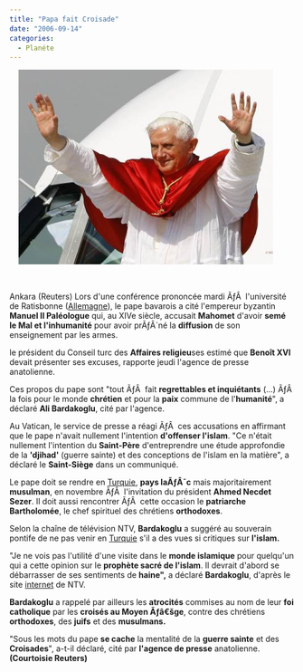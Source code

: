```yaml
---
title: "Papa fait Croisade"
date: "2006-09-14"
categories: 
  - Planéte
---
```


    ![papa.jpg](../uploads/2006/09/papa.jpg)

  

Ankara (Reuters) Lors d'une conférence prononcée mardi ÃƒÂ  l'université de Ratisbonne ([Allemagne](http://fr.fc.yahoo.com/a/allemagne.html)), le pape bavarois a cité l'empereur byzantin **Manuel II Paléologue** qui, au XIVe siècle, accusait **Mahomet** d'avoir **semé le Mal et l'inhumanité** pour avoir prÃƒÂ´né la **diffusion** de son enseignement par les armes.

le président du Conseil turc des **Affaires religieu**ses estimé que **Benoît XVI** devait présenter ses excuses, rapporte jeudi l'agence de presse anatolienne.

Ces propos du pape sont "tout ÃƒÂ  fait **regrettables et inquiétants** (...) ÃƒÂ  la fois pour le monde **chrétien** et pour la **paix** commune de l'**humanité**", a déclaré **Ali Bardakoglu**, cité par l'agence.

Au Vatican, le service de presse a réagi ÃƒÂ  ces accusations en affirmant que le pape n'avait nullement l'intention **d'offenser l'islam**. "Ce n'était nullement l'intention du **Saint-Père** d'entreprendre une étude approfondie de la **'djihad'** (guerre sainte) et des conceptions de l'islam en la matière", a déclaré le **Saint-Siège** dans un communiqué.

Le pape doit se rendre en [Turquie](http://fr.fc.yahoo.com/t/turquie.html), **pays laÃƒÂ¯c** mais majoritairement **musulman**, en novembre ÃƒÂ  l'invitation du président **Ahmed Necdet Sezer**. Il doit aussi rencontrer ÃƒÂ  cette occasion le **patriarche Bartholomée**, le chef spirituel des chrétiens **orthodoxes**.

Selon la chaîne de télévision NTV, **Bardakoglu** a suggéré au souverain pontife de ne pas venir en [Turquie](http://fr.fc.yahoo.com/t/turquie.html) s'il a des vues si critiques sur **l'islam.**

"Je ne vois pas l'utilité d'une visite dans le **monde islamique** pour quelqu'un qui a cette opinion sur le **prophète sacré de l'islam**. Il devrait d'abord se débarrasser de ses sentiments de **haine",** a déclaré **Bardakoglu**, d'après le site [internet](http://fr.fc.yahoo.com/i/internet.html) de NTV.

**Bardakoglu** a rappelé par ailleurs les **atrocités** commises au nom de leur **foi catholique** par les **croisés au Moyen Ãƒâ€šge**, contre des chrétiens **orthodoxes**, des **juifs** et des **musulmans.**

"Sous les mots du pape **se cache** la mentalité de la **guerre sainte** et des **Croisades**", a-t-il déclaré, cité par **l'agence de presse** anatolienne. **(Courtoisie Reuters)**
